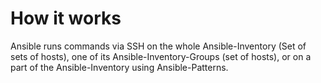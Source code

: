 # How it works

Ansible runs commands via SSH on the whole Ansible-Inventory (Set of sets of hosts), one of its Ansible-Inventory-Groups (set of hosts), or on a part of the Ansible-Inventory using Ansible-Patterns.